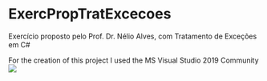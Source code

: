 # ExercPropTratExcecoes
Exercício proposto pelo Prof. Dr. Nélio Alves, com Tratamento de Exceções em C#

For the creation of this project I used the MS Visual Studio 2019 Community
<img src="https://github.com/MarceloCorrea0827/ExercPropTratExcecoes/blob/master/Images/Developer%20ScrenShot.png">
